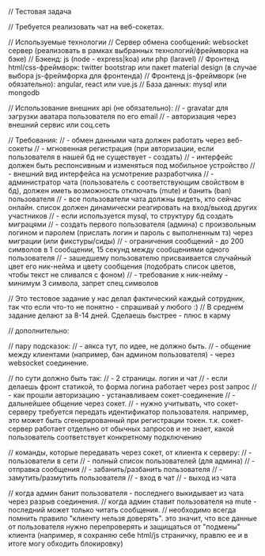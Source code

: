 // Тестовая задача

// Требуется реализовать чат на веб-сокетах.

// Используемые технологии
// Сервер обмена сообщений: websocket сервер (реализовать в рамках выбранных технологий/фреймворка на бэке)
// Бэкенд:  js (node - express|koa) или php (laravel)
// Фронтенд html/css-фреймворк: twitter bootstrap или пакет material design (в случае выбора js-фреймфорка для фронтенда)
// Фронтенд js-фреймворк (не обязательно): angular, react или vue.js
// База данных: mysql или mongodb

// Использование внешних api (не обязательно): 
// - gravatar для загрузки аватара пользователя по его email
// - авторизация через внешний сервис или соц.сеть

// Требования:
// - обмен данными чата должен работать через веб-сокеты
// - мгновенная регистрация (при авторизации, если пользователя в нашей бд не существует - создать)
// - интерфейс должен быть респонсивным и изменяться под мобильное устройство
// - внешний вид интерфейса на усмотрение разработчика
// - администратор чата (пользователь с соответствующим свойством в бд), должен иметь возможность отключать (mute) и банить (ban)  пользователя
// - все пользователи чата должны видеть, кто сейчас онлайн. список должен динамически реагировать на вход/выход других участников
// - если используется mysql, то структуру бд создать миграцями
// - создать первого пользователя (админа) с произвольным логином и паролем (прислать логин и пароль с выполненным тз) через миграции (или фикстуры/сиды)
// - ограничения сообщений - до 200 символов в 1 сообщении, 15 секунд между сообщениями одного пользователя
// - зашедшему пользователю присваивается случайный цвет его ник-нейма и цвету сообщения (подобрать список цветов, чтобы текст не сливался с фоном)
// - требование к ник-нейму - минимум 3 символа, запрет спец.символов

// Это тестовое задание у нас делал фактический каждый сотрудник, так что если что-то не понятно - спрашивай у любого :)
// В среднем задание делают за 8-14 дней. Сделаешь быстрее - плюс в карму

// дополнительно:

// пару подсказок: 
// - аякса тут, по идее, не должно быть.
// - общение между клиентами (например, бан админом пользователя) - через websocket соединение.

// по сути должно быть так:
// - 2 страницы. логин и чат
// - если делаешь фронт статикой, то форма логина работает через post запрос
// - как прошли авторизацию - устанавливаем сокет-соединение
// - дальнейшее общение через сокет.
// - нужно учитывать, что сокет-серверу требуется передать идентификатор пользователя. например, это может быть сгенерированный при регистрации токен. т.к. сокет-сервер работает отдельно от обычных запросов и не знает, какой пользователь соответствует конкретному подключению

// команды, которые передавать через сокет, от клиента к серверу:
// - пользователи в сети
// - полный список пользователей (для админа)
// - отправка сообщения
// - забанить/разбанить пользователя
// - замутить/размутить пользователя
// - вход в чат
// - выход из чата

// когда админ банит пользователя - последнего выкидывает из чата через разрыв соединения.
// когда админ ставит пользователя на mute - последний может только читать сообщения.
// необходимо всегда помнить правило "клиенту нельзя доверять". это значит, что все данные от пользователя нужно перепроверять и защищаться от "подмены" клиента (например, я сохраняю себе html/js страничку, правлю ее и в итоге могу обходить блокировку)